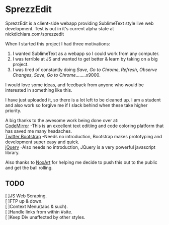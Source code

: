 SprezzEdit
==========

SprezzEdit is a client-side webapp providing SublimeText style live web development.
Test is out in it's current alpha state at nickdichiara.com/sprezzedit


When I started this project I had three motivations:<br />
1. I wanted SublimeText as a webapp so I could work from any computer.<br />
2. I was terrible at JS and wanted to get better & learn by taking on a big project.<br />
3. I was tired of constantly doing *Save*, *Go to Chrome*, *Refresh*, *Observe Changes*, *Save*, *Go to Chrome*........x9000.

I would love some ideas, and feedback from anyone who would be interested in something like this. 


I have just uploaded it, so there is a lot left to be cleaned up. I am a student and also work so forgive me if I slack behind when these take higher priority. 

A big thanks to the awesome work being done over at:<br />
[CodeMirror](https://github.com/marijnh/codemirror)
-This is an excellent text editiing and code coloring platform that has saved me many headaches.<br /> 
[Twitter Bootstrap](https://github.com/twbs/bootstrap)
-Needs no introduction, Bootstrap makes prototyping and development super easy and quick.<br />
[jQuery](https://github.com/jquery/jquery)
-Also needs no introduction, JQuery is a very powerful javascript library.<br />

Also thanks to [NoxArt](https://github.com/NoxArt) for helping me decide to push this out to the public and get the ball rolling. 

TODO
-------------
\[ \]JS Web Scraping.<br />
\[ \]FTP up &amp; down.<br />
\[ \]Context Menu(tabs &amp; such).<br />
\[ \]Handle links from within #site.<br />
\[ \]Keep Div unaffected by other styles.<br />
